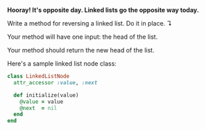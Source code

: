 **Hooray! It's opposite day. Linked lists go the opposite way today.**

Write a method for reversing a linked list. Do it in place. ↴

Your method will have one input: the head of the list.

Your method should return the new head of the list.

Here's a sample linked list node class:

```ruby
class LinkedListNode
  attr_accessor :value, :next

  def initialize(value)
    @value = value
    @next  = nil
  end
end
```
